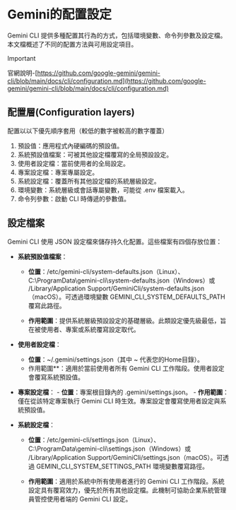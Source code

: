 # Gemini的配置設定

Gemini CLI 提供多種配置其行為的方式，包括環境變數、命令列參數及設定檔。本文檔概述了不同的配置方法與可用設定項目。

> [!IMPORTANT]
> 官網說明-[https://github.com/google-gemini/gemini-cli/blob/main/docs/cli/configuration.md](https://github.com/google-gemini/gemini-cli/blob/main/docs/cli/configuration.md)

## 配置層(Configuration layers)
配置以以下優先順序套用（較低的數字被較高的數字覆蓋）

1. 預設值：應用程式內硬編碼的預設值。
2. 系統預設值檔案：可被其他設定檔覆寫的全局預設設定。
3. 使用者設定檔：當前使用者的全局設定。
4. 專案設定檔：專案專屬設定。
5. 系統設定檔：覆蓋所有其他設定檔的系統層級設定。
6. 環境變數：系統層級或會話專屬變數，可能從 .env 檔案載入。
7. 命令列參數：啟動 CLI 時傳遞的參數值。

## 設定檔案

Gemini CLI 使用 JSON 設定檔來儲存持久化配置。這些檔案有四個存放位置：

- **系統預設值檔案**：
	- **位置**：/etc/gemini-cli/system-defaults.json（Linux）、C:\ProgramData\gemini-cli\system-defaults.json（Windows）或 /Library/Application Support/GeminiCli/system-defaults.json（macOS）。可透過環境變數 GEMINI_CLI_SYSTEM_DEFAULTS_PATH 覆寫此路徑。

	- **作用範圍**：提供系統層級預設設定的基礎層級。此類設定優先級最低，旨在被使用者、專案或系統覆寫設定取代。

- **使用者設定檔**：
	- **位置**：~/.gemini/settings.json（其中 ~ 代表您的Home目錄）。
	- 作用範圍**：適用於當前使用者所有 Gemini CLI 工作階段。使用者設定會覆寫系統預設值。

- **專案設定檔**：
		- **位置**：專案根目錄內的 .gemini/settings.json。
		- **作用範圍**：僅在從該特定專案執行 Gemini CLI 時生效。專案設定會覆寫使用者設定與系統預設值。

- **系統設定檔**：
	- **位置**：/etc/gemini-cli/settings.json（Linux）、C:\ProgramData\gemini-cli\settings.json（Windows）或 /Library/Application Support/GeminiCli/settings.json（macOS）。可透過 GEMINI_CLI_SYSTEM_SETTINGS_PATH 環境變數覆寫路徑。

	- **作用範圍**：適用於系統中所有使用者進行的 Gemini CLI 工作階段。系統設定具有覆寫效力，優先於所有其他設定檔。此機制可協助企業系統管理員管控使用者端的 Gemini CLI 設定。


